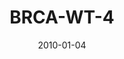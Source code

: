 ---
title: BRCA-WT-4
image: https://www.cycif.org/assets/img/mehta-2020/BRCA-WT-4.jpg
date: '2010-01-04'
minerva_link: https://www.cycif.org/data/mehta-2020/osd-BRCA-WT-4.html
info_link: https://www.cycif.org/data/mehta-2020/index.html
show_page_link: false
---
